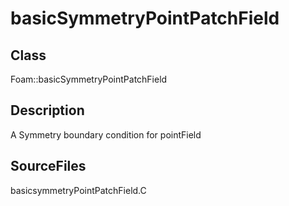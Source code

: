 # basicSymmetryPointPatchField 
## Class
Foam::basicSymmetryPointPatchField

## Description
A Symmetry boundary condition for pointField

## SourceFiles
basicsymmetryPointPatchField.C

